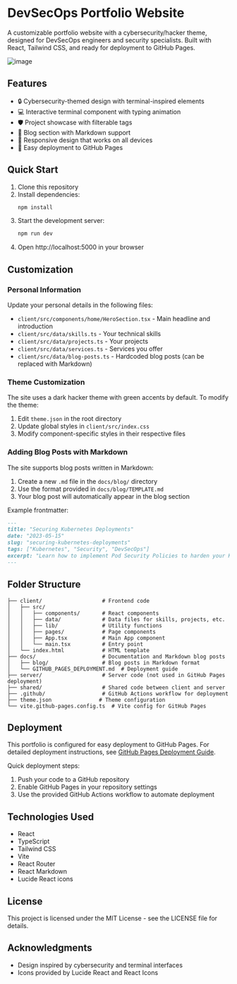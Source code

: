 # DevSecOps Portfolio Website

A customizable portfolio website with a cybersecurity/hacker theme, designed for DevSecOps engineers and security specialists. Built with React, Tailwind CSS, and ready for deployment to GitHub Pages.

![image](https://github.com/user-attachments/assets/a892a0f0-db1c-4f1f-90a1-fba0a808dccc)


## Features

- 🔒 Cybersecurity-themed design with terminal-inspired elements
- 💻 Interactive terminal component with typing animation
- 🛡️ Project showcase with filterable tags
- 📝 Blog section with Markdown support
- 🔄 Responsive design that works on all devices
- 🚀 Easy deployment to GitHub Pages

## Quick Start

1. Clone this repository
2. Install dependencies:
   ```bash
   npm install
   ```
3. Start the development server:
   ```bash
   npm run dev
   ```
4. Open http://localhost:5000 in your browser

## Customization

### Personal Information

Update your personal details in the following files:

- `client/src/components/home/HeroSection.tsx` - Main headline and introduction
- `client/src/data/skills.ts` - Your technical skills
- `client/src/data/projects.ts` - Your projects
- `client/src/data/services.ts` - Services you offer
- `client/src/data/blog-posts.ts` - Hardcoded blog posts (can be replaced with Markdown)

### Theme Customization

The site uses a dark hacker theme with green accents by default. To modify the theme:

1. Edit `theme.json` in the root directory
2. Update global styles in `client/src/index.css`
3. Modify component-specific styles in their respective files

### Adding Blog Posts with Markdown

The site supports blog posts written in Markdown:

1. Create a new `.md` file in the `docs/blog/` directory
2. Use the format provided in `docs/blog/TEMPLATE.md`
3. Your blog post will automatically appear in the blog section

Example frontmatter:

```markdown
---
title: "Securing Kubernetes Deployments"
date: "2023-05-15"
slug: "securing-kubernetes-deployments"
tags: ["Kubernetes", "Security", "DevSecOps"]
excerpt: "Learn how to implement Pod Security Policies to harden your Kubernetes cluster."
---
```

## Folder Structure

```
├── client/                   # Frontend code
│   ├── src/
│   │   ├── components/       # React components
│   │   ├── data/             # Data files for skills, projects, etc.
│   │   ├── lib/              # Utility functions
│   │   ├── pages/            # Page components
│   │   ├── App.tsx           # Main App component
│   │   └── main.tsx          # Entry point
│   └── index.html            # HTML template
├── docs/                     # Documentation and Markdown blog posts
│   ├── blog/                 # Blog posts in Markdown format
│   └── GITHUB_PAGES_DEPLOYMENT.md  # Deployment guide
├── server/                   # Server code (not used in GitHub Pages deployment)
├── shared/                   # Shared code between client and server
├── .github/                  # GitHub Actions workflow for deployment
├── theme.json               # Theme configuration
└── vite.github-pages.config.ts  # Vite config for GitHub Pages
```

## Deployment

This portfolio is configured for easy deployment to GitHub Pages. For detailed deployment instructions, see [GitHub Pages Deployment Guide](docs/GITHUB_PAGES_DEPLOYMENT.md).

Quick deployment steps:

1. Push your code to a GitHub repository
2. Enable GitHub Pages in your repository settings
3. Use the provided GitHub Actions workflow to automate deployment

## Technologies Used

- React
- TypeScript
- Tailwind CSS
- Vite
- React Router
- React Markdown
- Lucide React icons

## License

This project is licensed under the MIT License - see the LICENSE file for details.

## Acknowledgments

- Design inspired by cybersecurity and terminal interfaces
- Icons provided by Lucide React and React Icons
